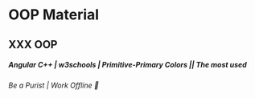 # OOP Material
## XXX OOP
##### Angular C++ | w3schools | Primitive-Primary Colors || The most used
###### Be a Purist | Work Offline 🍕

